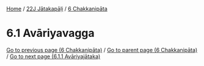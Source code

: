 
[Home](/) / [22J Jātakapāḷi](../../22J.md) / [6 Chakkanipāta](../6.md)

# 6.1 Avāriyavagga


[Go to previous page (6 Chakkanipāta)](../6.md) / [Go to parent page (6 Chakkanipāta)](../6.md) / [Go to next page (6.1.1 Avāriyajātaka)](6.1/6.1.1.md)


